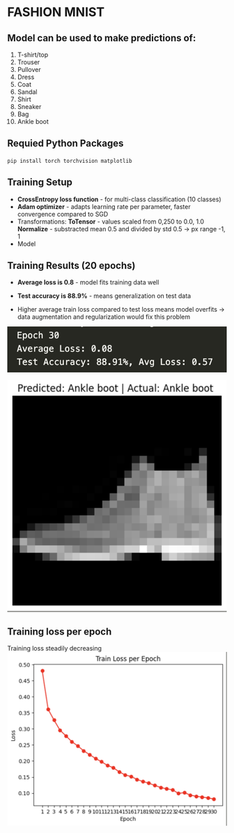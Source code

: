 # FASHION MNIST

## Model can be used to make predictions of:

1. T-shirt/top
2. Trouser
3. Pullover
4. Dress
5. Coat
6. Sandal
7. Shirt
8. Sneaker
9. Bag
10. Ankle boot

## Requied Python Packages

`pip install torch torchvision matplotlib`

## Training Setup

- **CrossEntropy loss function** - for multi-class classification (10 classes)
- **Adam optimizer** - adapts learning rate per parameter, faster convergence compared to SGD
- Transformations:
  **ToTensor** - values scaled from 0,250 to 0.0, 1.0
  **Normalize** - substracted mean 0.5 and divided by std 0.5 -> px range -1, 1
- Model

## Training Results (20 epochs)

- **Average loss is 0.8** - model fits training data well
- **Test accuracy is 88.9%** - means generalization on test data

- Higher average train loss compared to test loss means model overfits
  -> data augmentation and regularization would fix this problem

![Train Results](./train_result.png)

![Prediction results](./prediction.png)

## Training loss per epoch

Training loss steadily decreasing
![Train Loss](./train_loss.png)
